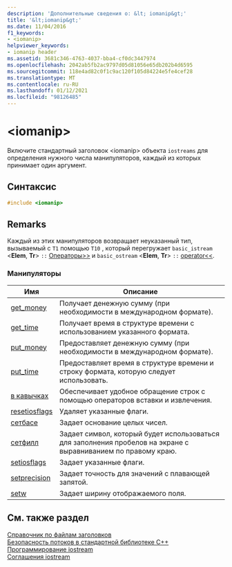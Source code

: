 ```yaml
---
description: 'Дополнительные сведения о: &lt; iomanip&gt;'
title: '&lt;iomanip&gt;'
ms.date: 11/04/2016
f1_keywords:
- <iomanip>
helpviewer_keywords:
- iomanip header
ms.assetid: 3681c346-4763-4037-bba4-cf0dc3447974
ms.openlocfilehash: 2042ab5fb2ac9797d05d81056e65db202b4d6595
ms.sourcegitcommit: 118e4ad82c0f1c9ac120f105d84224e5fe4cef28
ms.translationtype: MT
ms.contentlocale: ru-RU
ms.lasthandoff: 01/12/2021
ms.locfileid: "98126485"
---
```

# <a name="ltiomanipgt"></a>&lt;iomanip&gt;

Включите стандартный заголовок \<iomanip> объекта `iostreams` для определения нужного числа манипуляторов, каждый из которых принимает один аргумент.

## <a name="syntax"></a>Синтаксис

```cpp
#include <iomanip>
```

## <a name="remarks"></a>Remarks

Каждый из этих манипуляторов возвращает неуказанный тип, вызываемый с `T1` помощью `T10` , который перегружает `basic_istream` \<**Elem**, **Tr**> `::` [Операторы>>](../standard-library/istream-operators.md#op_gt_gt) и `basic_ostream` \<**Elem**, **Tr**> `::` [operator<<](../standard-library/ostream-operators.md#op_lt_lt).

### <a name="manipulators"></a>Манипуляторы

|Имя|Описание|
|-|-|
|[get_money](../standard-library/iomanip-functions.md#iomanip_get_money)|Получает денежную сумму (при необходимости в международном формате).|
|[get_time](../standard-library/iomanip-functions.md#iomanip_get_time)|Получает время в структуре времени с использованием указанного формата.|
|[put_money](../standard-library/iomanip-functions.md#iomanip_put_money)|Предоставляет денежную сумму (при необходимости в международном формате).|
|[put_time](../standard-library/iomanip-functions.md#iomanip_put_time)|Предоставляет время в структуре времени и строку формата, которую следует использовать.|
|[в кавычках](../standard-library/iomanip-functions.md#quoted)|Обеспечивает удобное обращение строк с помощью операторов вставки и извлечения.|
|[resetiosflags](../standard-library/iomanip-functions.md#resetiosflags)|Удаляет указанные флаги.|
|[сетбасе](../standard-library/iomanip-functions.md#setbase)|Задает основание целых чисел.|
|[сетфилл](../standard-library/iomanip-functions.md#setfill)|Задает символ, который будет использоваться для заполнения пробелов на экране с выравниванием по правому краю.|
|[setiosflags](../standard-library/iomanip-functions.md#setiosflags)|Задает указанные флаги.|
|[setprecision](../standard-library/iomanip-functions.md#setprecision)|Задает точность для значений с плавающей запятой.|
|[setw](../standard-library/iomanip-functions.md#setw)|Задает ширину отображаемого поля.|

## <a name="see-also"></a>См. также раздел

[Справочник по файлам заголовков](../standard-library/cpp-standard-library-header-files.md)\
[Безопасность потоков в стандартной библиотеке C++](../standard-library/thread-safety-in-the-cpp-standard-library.md)\
[Программирование iostream](../standard-library/iostream-programming.md)\
[Соглашения iostream](../standard-library/iostreams-conventions.md)
